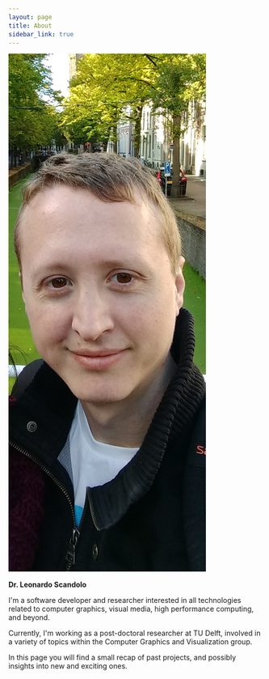 ```yaml
---
layout: page
title: About
sidebar_link: true
---
```



<p class="about-text">

<img src="assets/me.jpg" class="about-pic"/> 

<strong>Dr. Leonardo Scandolo</strong><br>

I'm a software developer and researcher interested in all technologies related to computer graphics, visual media, high performance computing, and beyond.

Currently, I'm working as a post-doctoral researcher at TU Delft, involved in a variety of topics within the Computer Graphics and Visualization group.

In this page you will find a small recap of past projects, and possibly insights into new and exciting ones. 
</p>


